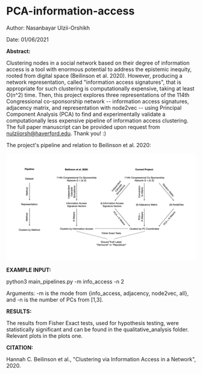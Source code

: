 # PCA-information-access

Author: Nasanbayar Ulzii-Orshikh

Date: 01/06/2021

**Abstract:**

Clustering nodes in a social network based on their degree of information access is a tool with enormous potential to address the epistemic inequity, rooted from digital space (Beilinson et al. 2020).
However, producing a network representation, called "information access signatures", that is appropriate for such clustering is computationally expensive, taking at least O(n^2) time.
Then, this project explores three representations of the 114th Congressional co-sponsorship network -- information access signatures, adjacency matrix, and representation with node2vec -- using Principal Component Analysis (PCA) to find and experimentally validate a computationally less expensive pipeline of information access clustering.
The full paper manuscript can be provided upon request from nulziiorsh@haverford.edu. Thank you! :)

The project's pipeline and relation to Beilinson et al. 2020:

![project_pipeline.jpeg](project_pipeline.jpeg)

**EXAMPLE INPUT:**

python3 main_pipelines.py -m info_access -n 2

Arguments: -m is the mode from {info_access, adjacency, node2vec, all}, and -n is the number of PCs from [1,3].

**RESULTS:**

The results from Fisher Exact tests, used for hypothesis testing, were statistically significant and can be found in the qualitative_analysis folder. Relevant plots in the plots one.

**CITATION:**

Hannah C. Beilinson et al., "Clustering via Information Access in a Network", 2020.